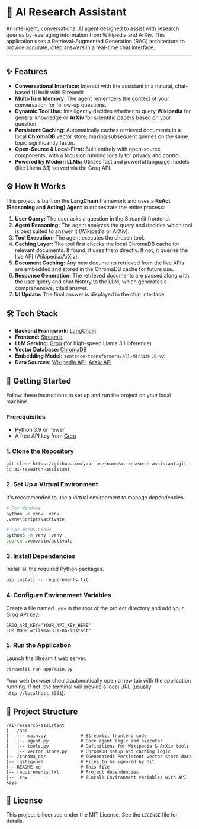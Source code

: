 # 🔬 AI Research Assistant

An intelligent, conversational AI agent designed to assist with research queries by leveraging information from Wikipedia and ArXiv. This application uses a Retrieval-Augmented Generation (RAG) architecture to provide accurate, cited answers in a real-time chat interface.

---
## ✨ Features

- **Conversational Interface:** Interact with the assistant in a natural, chat-based UI built with Streamlit.
- **Multi-Turn Memory:** The agent remembers the context of your conversation for follow-up questions.
- **Dynamic Tool Use:** Intelligently decides whether to query **Wikipedia** for general knowledge or **ArXiv** for scientific papers based on your question.
- **Persistent Caching:** Automatically caches retrieved documents in a local **ChromaDB** vector store, making subsequent queries on the same topic significantly faster.
- **Open-Source & Local-First:** Built entirely with open-source components, with a focus on running locally for privacy and control.
- **Powered by Modern LLMs:** Utilizes fast and powerful language models (like Llama 3.1) served via the Groq API.

## ⚙️ How It Works

This project is built on the **LangChain** framework and uses a **ReAct (Reasoning and Acting) Agent** to orchestrate the entire process:

1.  **User Query:** The user asks a question in the Streamlit frontend.
2.  **Agent Reasoning:** The agent analyzes the query and decides which tool is best suited to answer it (Wikipedia or ArXiv).
3.  **Tool Execution:** The agent executes the chosen tool.
4.  **Caching Layer:** The tool first checks the local ChromaDB cache for relevant documents. If found, it uses them directly. If not, it queries the live API (Wikipedia/ArXiv).
5.  **Document Caching:** Any new documents retrieved from the live APIs are embedded and stored in the ChromaDB cache for future use.
6.  **Response Generation:** The retrieved documents are passed along with the user query and chat history to the LLM, which generates a comprehensive, cited answer.
7.  **UI Update:** The final answer is displayed in the chat interface.

## 🛠️ Tech Stack

- **Backend Framework:** [LangChain](https://www.langchain.com/)
- **Frontend:** [Streamlit](https://streamlit.io/)
- **LLM Serving:** [Groq](https://groq.com/) (for high-speed Llama 3.1 inference)
- **Vector Database:** [ChromaDB](https://www.trychroma.com/)
- **Embedding Model:** `sentence-transformers/all-MiniLM-L6-v2`
- **Data Sources:** [Wikipedia API](https://pypi.org/project/wikipedia/), [ArXiv API](https://pypi.org/project/arxiv/)

## 🚀 Getting Started

Follow these instructions to set up and run the project on your local machine.

### Prerequisites

- Python 3.9 or newer
- A free API key from [Groq](https://console.groq.com/keys)

### 1. Clone the Repository

```bash
git clone https://github.com/your-username/ai-research-assistant.git
cd ai-research-assistant
```

### 2. Set Up a Virtual Environment

It's recommended to use a virtual environment to manage dependencies.

```bash
# For Windows
python -m venv .venv
.venv\Scripts\activate

# For macOS/Linux
python3 -m venv .venv
source .venv/bin/activate
```

### 3. Install Dependencies

Install all the required Python packages.

```bash
pip install -r requirements.txt
```

### 4. Configure Environment Variables

Create a file named `.env` in the root of the project directory and add your Groq API key:

```
GROQ_API_KEY="YOUR_API_KEY_HERE"
LLM_MODEL="llama-3.1-8b-instant"
```

### 5. Run the Application

Launch the Streamlit web server.

```bash
streamlit run app/main.py
```

Your web browser should automatically open a new tab with the application running. If not, the terminal will provide a local URL (usually `http://localhost:8501`).

## 📁 Project Structure

```
/ai-research-assistant
|-- /app
|   |-- main.py             # Streamlit frontend code
|   |-- agent.py            # Core agent logic and executor
|   |-- tools.py            # Definitions for Wikipedia & ArXiv tools
|   |-- vector_store.py     # ChromaDB setup and caching logic
|-- /chroma_db/             # (Generated) Persistent vector store data
|-- .gitignore              # Files to be ignored by Git
|-- README.md               # This file
|-- requirements.txt        # Project dependencies
|-- .env                    # (Local) Environment variables with API keys
```

## 📄 License

This project is licensed under the MIT License. See the `LICENSE` file for details.
